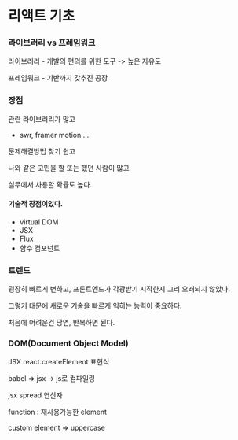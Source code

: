 # 리액트 기초

### 라이브러리 vs 프레임워크

라이브러리 - 개발의 편의를 위한 도구 -> 높은 자유도

프레임워크 - 기반까지 갖추진 공장



### 장점

관련 라이브러리가 많고

- swr, framer motion ...

문제해결방법 찾기 쉽고

나와 같은 고민을 할 또는 했던 사람이 많고

실무에서 사용할 확률도 높다.

#### 기술적 장점이있다.

- virtual DOM
- JSX
- Flux
- 함수 컴포넌트



### 트렌드

굉장히 빠르게 변하고, 프론트엔드가 각광받기 시작한지 그리 오래되지 않았다.

그렇기 대문에 새로운 기술을 빠르게 익히는 능력이 중요하다.

처음에 어려운건 당연, 반복하면 된다.



### DOM(Document Object Model)

JSX react.createElement 표현식

babel => jsx -> js로 컴파일링

jsx spread 연산자



function : 재사용가능한 element

custom element => uppercase

